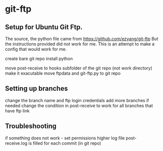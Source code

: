 # git-ftp
## Setup for Ubuntu Git Ftp. 

The source, the python file came from https://github.com/ezyang/git-ftp
But the instructions provided did not work for me.
This is an attempt to make a config that would work for me.

create bare git repo
install python

move post-receive to hooks subfolder of the git repo (not work directory)
make it exacutable
move ftpdata and git-ftp.py to git repo

## Setting up branches
change the branch name and ftp login credentials
add more branches if needed
change the condition in post-receive to work for all branches that have ftp link

## Troubleshooting
if something does not work - set permissions higher
log file post-receive.log is filled for each commit (in git repo)
